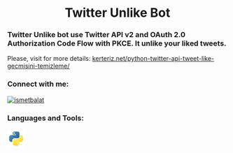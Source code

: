 <h1 align="center">Twitter Unlike Bot</h1>
<h3 align="left">Twitter Unlike bot use Twitter API v2 and OAuth 2.0 Authorization Code Flow with PKCE. It unlike your liked tweets. </h3>

<p>Please, visit for more details: <a href="https://kerteriz.net/python-twitter-api-tweet-like-gecmisini-temizleme/">kerteriz.net/python-twitter-api-tweet-like-gecmisini-temizleme/</a></p>

<h3 align="left">Connect with me:</h3>
<p align="left">
<a href="https://linkedin.com/in/ismetbalat" target="blank"><img align="center" src="https://raw.githubusercontent.com/rahuldkjain/github-profile-readme-generator/master/src/images/icons/Social/linked-in-alt.svg" alt="ismetbalat" height="30" width="40" /></a>
</p>

<h3 align="left">Languages and Tools:</h3>
<p align="left"> <a href="https://www.python.org" target="_blank" rel="noreferrer"> <img src="https://raw.githubusercontent.com/devicons/devicon/master/icons/python/python-original.svg" alt="python" width="40" height="40"/> </a> </p>

